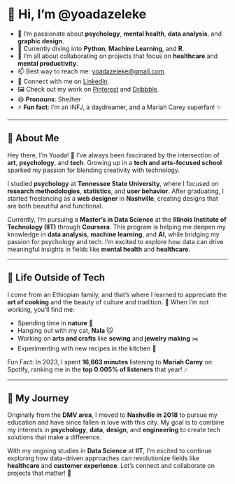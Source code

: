 # 👋 Hi, I’m @yoadazeleke  

- 👀 I’m passionate about **psychology**, **mental health**, **data analysis**, and **graphic design**.  
- 🌱 Currently diving into **Python**, **Machine Learning**, and **R**.  
- 💞️ I’m all about collaborating on projects that focus on **healthcare** and **mental productivity**.  
- 📫 Best way to reach me: [yoadazeleke@gmail.com](mailto:yoadazeleke@gmail.com).  
- 🔗 Connect with me on [LinkedIn](https://www.linkedin.com/in/yoadabzeleke/).  
- 🖼️ Check out my work on [Pinterest](https://www.pinterest.com/lunarmoonlightchild/) and [Dribbble](https://dribbble.com/yoadazeleke).  
- 😄 **Pronouns**: She/her  
- ⚡ **Fun fact**: I’m an INFJ, a daydreamer, and a Mariah Carey superfan! ✨  

---

## 🌸 About Me  
Hey there, I’m Yoada! 👋 I’ve always been fascinated by the intersection of **art**, **psychology**, and **tech**. Growing up in a **tech and arts-focused school** sparked my passion for blending creativity with technology.  

I studied **psychology** at **Tennessee State University**, where I focused on **research methodologies**, **statistics**, and **user behavior**. After graduating, I started freelancing as a **web designer** in **Nashville**, creating designs that are both beautiful and functional.  

Currently, I’m pursuing a **Master’s in Data Science** at the **Illinois Institute of Technology (IIT)** through **Coursera**. This program is helping me deepen my knowledge in **data analysis**, **machine learning**, and **AI**, while bridging my passion for psychology and tech. I’m excited to explore how data can drive meaningful insights in fields like **mental health** and **healthcare**.  

---

## 💖 Life Outside of Tech  
I come from an Ethiopian family, and that’s where I learned to appreciate the **art of cooking** and the beauty of culture and tradition. 🍲 When I’m not working, you’ll find me:  
- Spending time in **nature** 🌿  
- Hanging out with my cat, **Nala** 🐱  
- Working on **arts and crafts** like **sewing** and **jewelry making** ✂️  
- Experimenting with new recipes in the kitchen 🍳  

Fun Fact: In 2023, I spent **16,663 minutes** listening to **Mariah Carey** on Spotify, ranking me in the **top 0.005% of listeners** that year! 🎶  

---

## 🌟 My Journey  
Originally from the **DMV area**, I moved to **Nashville in 2018** to pursue my education and have since fallen in love with this city. My goal is to combine my interests in **psychology**, **data**, **design**, and **engineering** to create tech solutions that make a difference.  

With my ongoing studies in **Data Science** at **IIT**, I’m excited to continue exploring how data-driven approaches can revolutionize fields like **healthcare** and **customer experience**. 
Let’s connect and collaborate on projects that matter! 🌱  
